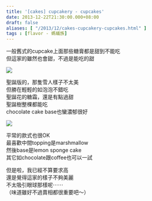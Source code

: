```yaml
---
title: '[cakes] cupcakery - cupcakes'
date: 2013-12-22T21:30:00.000+08:00
draft: false
aliases: [ "/2013/12/cakes-cupcakery-cupcakes.html" ]
tags : [flavor - 螞蟻族]
---
```


一般舊式的cupcake上面那些糖膏都是甜到不能吃  
但這家的雖然也會甜，不過是能吃的甜  

![](/images/cupcakery1.jpg)

聖誕版的，那隻雪人樣子不太美  
但勝在輕輕的如泡泡不錯吃  
聖誕花的糖霜，還是有點過甜  
聖誕樹整棵都能吃  
chocolate cake base也蠻濃郁很好  

![](/images/cupcakery.jpg)

平常的款式也很OK  
最喜歡中間topping是marshmallow  
然後base是lemon sponge cake  
其它如chocolate跟coffee也可以一試  
  
  
但是啦，我已經不算要求高  
還是覺得這家的樣子不夠美麗  
不太吸引眼球那樣呢⋯⋯  
（味道雖好不過賣相都很重要吧～）
